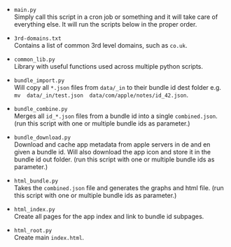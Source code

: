 - `main.py`  
Simply call this script in a cron job or something and it will take care of everything else.
It will run the scripts below in the proper order.

- `3rd-domains.txt`  
Contains a list of common 3rd level domains, such as `co.uk`.

- `common_lib.py`  
Library with useful functions used across multiple python scripts.

- `bundle_import.py`  
Will copy all `*.json` files from `data/_in` to their bundle id dest folder e.g. 
`mv  data/_in/test.json  data/com/apple/notes/id_42.json`.

- `bundle_combine.py`  
Merges all `id_*.json` files from a bundle id into a single `combined.json`.
(run this script with one or multiple bundle ids as parameter.)

- `bundle_download.py`  
Download and cache app metadata from apple servers in de and en given a bundle id. Will also download the app icon and store it in the bundle id out folder.
(run this script with one or multiple bundle ids as parameter.)

- `html_bundle.py`  
Takes the `combined.json` file and generates the graphs and html file.
(run this script with one or multiple bundle ids as parameter.)

- `html_index.py`  
Create all pages for the app index and link to bundle id subpages.

- `html_root.py`  
Create main `index.html`.
